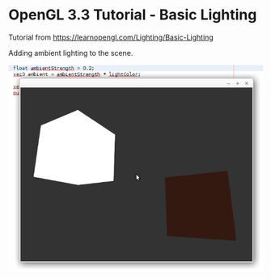 # OpenGL 3.3 Tutorial - Basic Lighting

Tutorial from https://learnopengl.com/Lighting/Basic-Lighting

Adding ambient lighting to the scene.

![alt text](https://github.com/tapin13/openGL-3-3-examples/blob/master/tutorial81_ambient_lighting/Screenshot.png)


